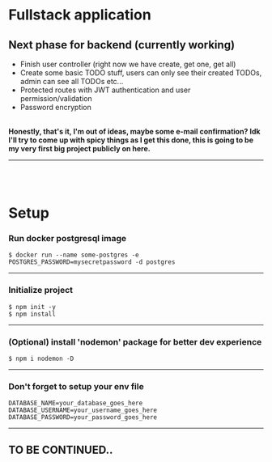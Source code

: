 # Fullstack application

<h2>Next phase for backend (currently working)</h2>

<ul>
<li>Finish user controller (right now we have create, get one, get all)</li>
<li>Create some basic TODO stuff, users can only see their created TODOs, admin can see all TODOs etc...</li>
<li>Protected routes with JWT authentication and user permission/validation</li>
<li>Password encryption</li>
</ul>
<br>
<b>Honestly, that's it, I'm out of ideas, maybe some e-mail confirmation? Idk I'll try to come up with spicy things as I get this done, this is going to be my very first big project publicly on here.</b>
<hr/>
<br>
<br>
<h1>Setup</h1>
<h3>Run docker postgresql image</h3>
<code>$ docker run --name some-postgres -e POSTGRES_PASSWORD=mysecretpassword -d postgres</code>
<hr/>
<h3>Initialize project</h3>
<code>$ npm init -y</code>
<br>
<code>$ npm install</code>
<hr/>
<h3>(Optional) install 'nodemon' package for better dev experience</h3>
<code>$ npm i nodemon -D</code>
<hr/>
<h3>Don't forget to setup your env file</h3>
<code>DATABASE_NAME=your_database_goes_here</code>
<br>
<code>DATABASE_USERNAME=your_username_goes_here</code>
<br>
<code>DATABASE_PASSWORD=your_password_goes_here</code>
<br>
<hr/>
<h2>TO BE CONTINUED..</code>
